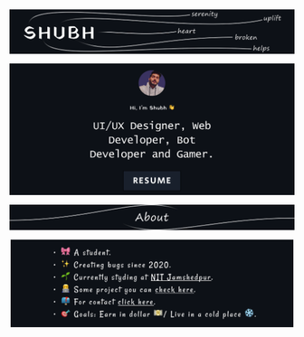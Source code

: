<p align="center">
 <img  width="800px" src="temp/shubh1.svg"/>
 </p>


<p align="center">
   <img width="600px"src="temp/Group10.svg"/>
</p> 

<p align="center">
   <img  width="700px" src="temp/About1.svg"/>
</p> 

<p align="center">
   <img  width="500px" src="temp/Group11.svg"/>
</p> 


 
